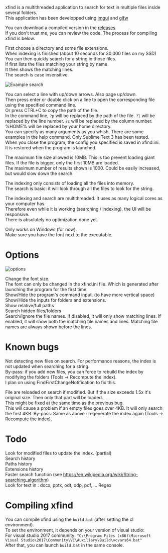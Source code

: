 xfind is a multithreaded application to search for text in multiple files inside several folders.  
This application has been developped using [imgui](https://github.com/ocornut/imgui) and [glfw](https://github.com/glfw/glfw)  

You can download a compiled version in the [releases](https://github.com/rednaj/xfind/releases)  
If you don't trust me, you can review the code. The process for compiling xfind is below.  
  
First choose a directory and some file extensions.  
When indexing is finished (about 10 seconds for 30.000 files on my SSD)  
You can then quickly search for a string in those files.  
If first lists the files matching your string by name.  
It then shows the matching lines.  
The search is case insensitive.  

![Example search](https://user-images.githubusercontent.com/1074956/50818370-0e88a800-1327-11e9-9f9c-afa1dc162e16.png)

You can select a line with up/down arrows. Also page up/down.  
Then press enter or double click on a line to open the corresponding file using the specified command line.  
Or press CTRL+C to copy the path of the file.  
In the command line, `?p` will be replaced by the path of the file. `?l` will be replaced by the line number. `?c` will be replaced by the column number.  
%HOME% will be replaced by your home directory.  
You can specify as many arguments as you whish. There are some examples in the help command. Only Sublime Text 3 has been tested.  
When you close the program, the config you specified is saved in xfind.ini. It is restored when the program is launched.  

The maximum file size allowed is 10MB. This is too prevent loading giant files. If the file is bigger, only the first 10MB are loaded.  
The maximum number of results shown is 1000. Could be easily increased, but would slow down the search.  

The indexing only consists of loading all the files into memory.  
The search is basic: it will look through all the files to look for the string.  

The indexing and search are multithreaded. It uses as many logical cores as your computer has.  
Therefore even while it is working (searching / indexing), the UI will be responsive.  
There is absolutely no optimization done yet.  

Only works on Windows (for now).  
Make sure you have the font next to the executable.  

Options
===
![options](https://user-images.githubusercontent.com/1074956/50818258-c1a4d180-1326-11e9-8192-23e7206c4949.png)

Change the font size.  
The font can only be changed in the xfind.ini file. Which is generated after launching the program for the first time.  
Show/Hide the program's command input. (to have more vertical space)  
Show/Hide the inputs for folders and extensions.  
Show relative/full paths  
Search hidden files/folders  
Search/Ignore the file names. If disabled, it will only show matching lines. If enabled, it will show both the matching file names and lines. Matching file names are always shown before the lines.  

Known bugs
===
Not detecting new files on search. For performance reasons, the index is not updated when searching for a string.  
By-pass: if you add new files, you can force to rebuild the index by modifying the folders (Tools -> Recompute the index).  
I plan on using FindFirstChangeNotification to fix this.  

File are reloaded on search if modified. But if the size exceeds 1.5x it's original size. Then only that part will be loaded.  
This might be fixed at the same time as the previous bug.  
This will cause a problem if an empty files goes over 4KB. It will only search the first 4KB.
By-pass: Same as above : regenerate the index again (Tools -> Recompute the index).  

Todo
===
Look for modified files to update the index. (partial)  
Search history  
Paths history  
Extensions history  
Faster search function (see https://en.wikipedia.org/wiki/String-searching_algorithm)  
Look for text in : docx, pptx, odt, odp, pdf, ...
Regex

Compiling xfind
===
You can compile xfind using the `build.bat` (after setting the cl environment).  
To set the environment, it depends on your version of visual studio:  
For visual studio 2017 community: `"C:\Program Files (x86)\Microsoft Visual Studio\2017\Community\VC\Auxiliary\Build\vcvars64.bat"`  
After that, you can launch `build.bat` in the same console.  
